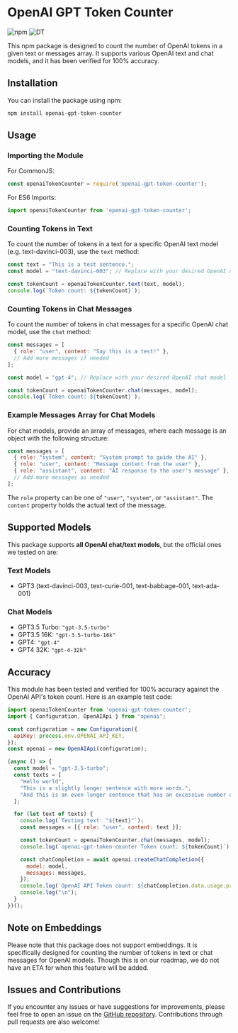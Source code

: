 # OpenAI GPT Token Counter

![npm](https://img.shields.io/npm/dt/openai-gpt-token-counter)
![DT](https://img.shields.io/badge/TypeScript%20Support-DT-blue)

This npm package is designed to count the number of OpenAI tokens in a given text or messages array. It supports various OpenAI text and chat models, and it has been verified for 100% accuracy.

## Installation

You can install the package using npm:

```bash
npm install openai-gpt-token-counter
```

## Usage

### Importing the Module

For CommonJS:

```javascript
const openaiTokenCounter = require('openai-gpt-token-counter');
```

For ES6 Imports:

```javascript
import openaiTokenCounter from 'openai-gpt-token-counter';
```

### Counting Tokens in Text

To count the number of tokens in a text for a specific OpenAI text model (e.g. text-davinci-003), use the `text` method:

```javascript
const text = "This is a test sentence.";
const model = "text-davinci-003"; // Replace with your desired OpenAI model

const tokenCount = openaiTokenCounter.text(text, model);
console.log(`Token count: ${tokenCount}`);
```

### Counting Tokens in Chat Messages

To count the number of tokens in chat messages for a specific OpenAI chat model, use the `chat` method:

```javascript
const messages = [
  { role: "user", content: "Say this is a test!" },
  // Add more messages if needed
];

const model = "gpt-4"; // Replace with your desired OpenAI chat model

const tokenCount = openaiTokenCounter.chat(messages, model);
console.log(`Token count: ${tokenCount}`);
```
### Example Messages Array for Chat Models

For chat models, provide an array of messages, where each message is an object with the following structure:

```javascript
const messages = [
  { role: "system", content: "System prompt to guide the AI" },
  { role: "user", content: "Message content from the user" },
  { role: "assistant", content: "AI response to the user's message" },
  // Add more messages as needed
];
```

The `role` property can be one of `"user"`, `"system"`, or `"assistant"`. The `content` property holds the actual text of the message.

## Supported Models

This package supports **all OpenAI chat/text models**, but the official ones we tested on are:

### Text Models

- GPT3 (text-davinci-003, text-curie-001, text-babbage-001, text-ada-001)

### Chat Models

- GPT3.5 Turbo: `"gpt-3.5-turbo"`
- GPT3.5 16K: `"gpt-3.5-turbo-16k"`
- GPT4: `"gpt-4"`
- GPT4 32K: `"gpt-4-32k"`

## Accuracy

This module has been tested and verified for 100% accuracy against the OpenAI API's token count. Here is an example test code:

```javascript
import openaiTokenCounter from 'openai-gpt-token-counter';
import { Configuration, OpenAIApi } from "openai";

const configuration = new Configuration({
  apiKey: process.env.OPENAI_API_KEY,
});
const openai = new OpenAIApi(configuration);

(async () => {
  const model = "gpt-3.5-turbo";
  const texts = [
    "Hello world",
    "This is a slightly longer sentence with more words.",
    "And this is an even longer sentence that has an excessive number of words..."
  ];

  for (let text of texts) {
    console.log(`Testing text: "${text}"`);
    const messages = [{ role: "user", content: text }];

    const tokenCount = openaiTokenCounter.chat(messages, model);
    console.log(`openai-gpt-token-counter Token count: ${tokenCount}`);

    const chatCompletion = await openai.createChatCompletion({
      model: model,
      messages: messages,
    });
    console.log(`OpenAI API Token count: ${chatCompletion.data.usage.prompt_tokens}`);
    console.log("\n");
  }
})();
```

## Note on Embeddings

Please note that this package does not support embeddings. It is specifically designed for counting the number of tokens in text or chat messages for OpenAI models. Though this is on our roadmap, we do not have an ETA for when this feature will be added.

## Issues and Contributions

If you encounter any issues or have suggestions for improvements, please feel free to open an issue on the [GitHub repository](https://github.com/codergautam/openai-gpt-token-counter). Contributions through pull requests are also welcome!
